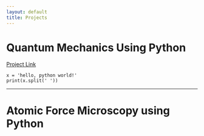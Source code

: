 ```yaml
---
layout: default
title: Projects
---
```

# Quantum Mechanics Using Python
[Project Link](https://github.com/Hi-Tree/QuantumMechanics/tree/main/Project1)

```{python}
x = 'hello, python world!'
print(x.split(' '))
```
* * * 
# Atomic Force Microscopy using Python 
